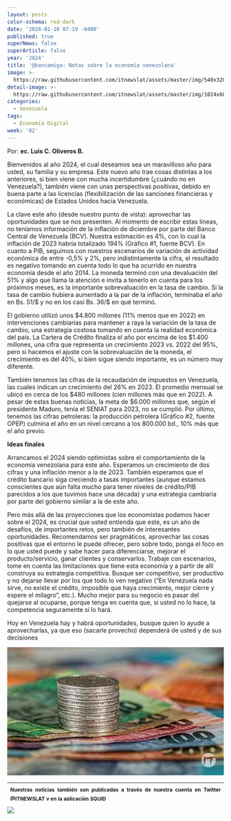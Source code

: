 ```yaml
---
layout: posts
color-schema: red-dark
date: '2024-01-10 07:19 -0400'
published: true
superNews: false
superArticle: false
year: '2024'
title: '@bancamiga: Notas sobre la economía venezolana'
image: >-
  https://raw.githubusercontent.com/itnewslat/assets/master/img/540x320/economia-p.jpg
detail-image: >-
  https://raw.githubusercontent.com/itnewslat/assets/master/img/1024x680/economia-g.jpg
categories:
  - Venezuela
tags:
  - Economía Digital
week: '02'
---
```

Por: **ec. Luis C. Oliveros B.** 

Bienvenidos al año 2024, el cual deseamos sea un maravilloso año para usted, su familia y su empresa. Este nuevo año trae cosas distintas a los anteriores, si bien viene con mucha incertidumbre (¿cuándo no en Venezuela?), también viene con unas perspectivas positivas, debido en buena parte a las licencias (flexibilización de las sanciones financieras y económicas) de Estados Unidos hacia Venezuela. 

La clave este año (desde nuestro punto de vista): aprovechar las oportunidades que se nos presenten. Al momento de escribir estas líneas, no teníamos información de la inflación de diciembre por parte del Banco Central de Venezuela (BCV). Nuestra estimación es 4%, con lo cual la inflación de 2023 habría totalizado 194% (Gráfico #1, fuente BCV). En cuanto a PIB, seguimos con nuestros escenarios de variación de actividad económica de entre -0,5% y 2%, pero indistintamente la cifra, el resultado es negativo tomando en cuenta todo lo que ha ocurrido en nuestra economía desde el año 2014. La moneda terminó con una devaluación del 51% y algo que llama la atención e invita a tenerlo en cuenta para los próximos meses, es la importante sobrevaluación en la tasa de cambio. Si la tasa de cambio hubiera aumentado a la par de la inflación, terminaba el año en Bs. 51/$ y no en los casi Bs. 36/$ en qué terminó. 

El gobierno utilizó unos $4.800 millones (11% menos que en 2022) en intervenciones cambiarias para 
mantener a raya la variación de la tasa de cambio, una estrategia costosa tomando en cuenta la realidad económica del país. La Cartera de Crédito finaliza el año por encima de los $1.400 millones, una cifra que representa un crecimiento 2023 vs. 2022 del 95%, pero si hacemos el ajuste con la sobrevaluación de la moneda, el crecimiento es del 40%, si bien sigue siendo importante, es un número muy diferente. 

También tenemos las cifras de la recaudación de impuestos en Venezuela, las cuales indican un 
crecimiento del 26% en 2023. El promedio mensual se ubicó en cerca de los $480 millones (cien millones más que en 2022). A pesar de estas buenas noticias, la meta de $6.000 millones que, según el presidente Maduro, tenía el SENIAT para 2023, no se cumplió. Por último, tenemos las cifras petroleras: la producción petrolera (Gráfico #2, fuente OPEP) culmina el año en un nivel cercano a los 800.000 bd., 10% más que el año previo.

**Ideas finales**

Arrancamos el 2024 siendo optimistas sobre el comportamiento de la economía venezolana para este año. Esperamos un crecimiento de dos cifras y una inflación menor a la de 2023. También esperamos que el crédito bancario siga creciendo a tasas importantes (aunque estamos conscientes que aún falta mucho para tener niveles de crédito/PIB parecidos a los que tuvimos hace una década) y una estrategia cambiaria por parte del gobierno similar a la de este año. 

Pero más allá de las proyecciones que los economistas podamos hacer sobre el 2024, es crucial que usted entienda que este, es un año de desafíos, de importantes retos, pero también de interesantes oportunidades. Recomendamos ser pragmáticos, aprovechar las cosas positivas que el entorno le puede ofrecer, pero sobre todo, ponga el foco en lo que usted puede y sabe hacer para diferenciarse, mejorar el producto/servicio, ganar clientes y conservarlos. Trabaje con escenarios, tome en cuenta las limitaciones que tiene esta economía y a partir de allí construya su estrategia competitiva. Busque ser competitivo, ser productivo y no dejarse llevar por los que todo lo ven negativo (“En Venezuela nada sirve, no existe el crédito, imposible que haya crecimiento, mejor cierre y espere el milagro”, etc.). Mucho mejor para su negocio es pasar del quejarse al ocuparse, porque tenga en cuenta que, si usted no lo hace, la competencia seguramente si lo hará. 

Hoy en Venezuela hay y habrá oportunidades, busque quien lo ayude a aprovecharlas, ya que eso (sacarle provecho) dependerá de usted y de sus decisiones

![](https://raw.githubusercontent.com/itnewslat/assets/master/img/540x320/economia-p.jpg)

<table style="height: 42px;" width="569">
<tbody>
<tr>
<td style="text-align: justify;"><sub><strong>Nuestras noticias también son publicadas a través de nuestra cuenta en Twitter <a href="https://twitter.com/itnewslat?lang=es">@ITNEWSLAT</a> y en la aplicación <a href="https://squidapp.co/en/">SQUID</a></strong></sub></td>
</tr>
</tbody>
</table>

<img src="https://tracker.metricool.com/c3po.jpg?hash=56f88a41e39ab42c063cc51676587a04"/>